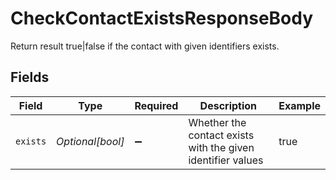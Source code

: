 # CheckContactExistsResponseBody

Return result true|false if the contact with given identifiers exists.


## Fields

| Field                                                       | Type                                                        | Required                                                    | Description                                                 | Example                                                     |
| ----------------------------------------------------------- | ----------------------------------------------------------- | ----------------------------------------------------------- | ----------------------------------------------------------- | ----------------------------------------------------------- |
| `exists`                                                    | *Optional[bool]*                                            | :heavy_minus_sign:                                          | Whether the contact exists with the given identifier values | true                                                        |